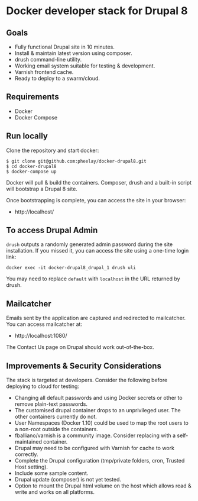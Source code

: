 # Docker developer stack for Drupal 8

## Goals
- Fully functional Drupal site in 10 minutes.
- Install & maintain latest version using composer.
- drush command-line utility.
- Working email system suitable for testing & development.
- Varnish frontend cache.
- Ready to deploy to a swarm/cloud.

## Requirements
* Docker
* Docker Compose

## Run locally
Clone the repository and start docker:

    $ git clone git@github.com:pheelay/docker-drupal8.git
    $ cd docker-drupal8
    $ docker-compose up

Docker will pull & build the containers. Composer, drush and a built-in script will bootstrap a Drupal 8 site.

Once bootstrapping is complete, you can access the site in your browser:

* http://localhost/

## To access Drupal Admin
``drush`` outputs a randomly generated admin password during the site installation. If you missed it, you can access the site using a one-time login link:

    docker exec -it docker-drupal8_drupal_1 drush uli

You may need to replace ``default`` with ``localhost`` in the URL returned by drush.

## Mailcatcher
Emails sent by the application are captured and redirected to mailcatcher. You can access mailcatcher at:

* http://localhost:1080/

The Contact Us page on Drupal should work out-of-the-box.

## Improvements & Security Considerations
The stack is targeted at developers. Consider the following before deploying to cloud for testing:

- Changing all default passwords and using Docker secrets or other to remove plain-text passwords.
- The customised drupal container drops to an unprivileged user. The other containers currently do not.
- User Namespaces (Docker 1.10) could be used to map the root users to a non-root outside the containers.
- fballiano/varnish is a community image. Consider replacing with a self-maintained container.
- Drupal may need to be configured with Varnish for cache to work correctly.
- Complete the Drupal configuration (tmp/private folders, cron, Trusted Host setting).
- Include some sample content.
- Drupal update (composer) is not yet tested.
- Option to mount the Drupal html volume on the host which allows read & write and works on all platforms.

